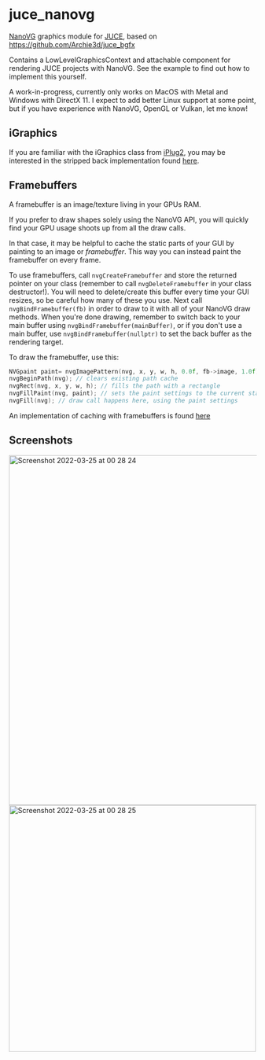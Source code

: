 # juce_nanovg

[NanoVG](https://github.com/memononen/nanovg) graphics module for [JUCE](https://github.com/juce-framework/JUCE), based on https://github.com/Archie3d/juce_bgfx

Contains a LowLevelGraphicsContext and attachable component for rendering JUCE projects with NanoVG. See the example to find out how to implement this yourself.

A work-in-progress, currently only works on MacOS with Metal and Windows with DirectX 11. I expect to add better Linux support at some point, but if you have experience with NanoVG, OpenGL or Vulkan, let me know!

## iGraphics

If you are familiar with the iGraphics class from [iPlug2](https://github.com/iPlug2/iPlug2), you may be interested in the stripped back implementation found [here](Source/NanoVGGraphics.h).

## Framebuffers

A framebuffer is an image/texture living in your GPUs RAM.

If you prefer to draw shapes solely using the NanoVG API, you will quickly find your GPU usage shoots up from all the draw calls.

In that case, it may be helpful to cache the static parts of your GUI by painting to an image or _framebuffer_. This way you can instead paint the framebuffer on every frame.

To use framebuffers, call `nvgCreateFramebuffer` and store the returned pointer on your class (remember to call `nvgDeleteFramebuffer` in your class destructor!). You will need to delete/create this buffer every time your GUI resizes, so be careful how many of these you use. Next call `nvgBindFramebuffer(fb)` in order to draw to it with all of your NanoVG draw methods. When you're done drawing, remember to switch back to your main buffer using `nvgBindFramebuffer(mainBuffer)`, or if you don't use a main buffer, use `nvgBindFramebuffer(nullptr)` to set the back buffer as the rendering target.

To draw the framebuffer, use this:

```c++
NVGpaint paint= nvgImagePattern(nvg, x, y, w, h, 0.0f, fb->image, 1.0f);
nvgBeginPath(nvg); // clears existing path cache
nvgRect(nvg, x, y, w, h); // fills the path with a rectangle
nvgFillPaint(nvg, paint); // sets the paint settings to the current state
nvgFill(nvg); // draw call happens here, using the paint settings
```

An implementation of caching with framebuffers is found [here](Source/example/CacheTest.h)

## Screenshots

<img width="712" alt="Screenshot 2022-03-25 at 00 28 24" src="https://user-images.githubusercontent.com/44585538/160026228-2c59e3ec-ce98-4492-af4a-cd9611f912c5.png">

<img width="502" alt="Screenshot 2022-03-25 at 00 28 25" src="https://user-images.githubusercontent.com/44585538/160179153-b2fa2d56-2453-4614-98d6-702d730635f3.png">
